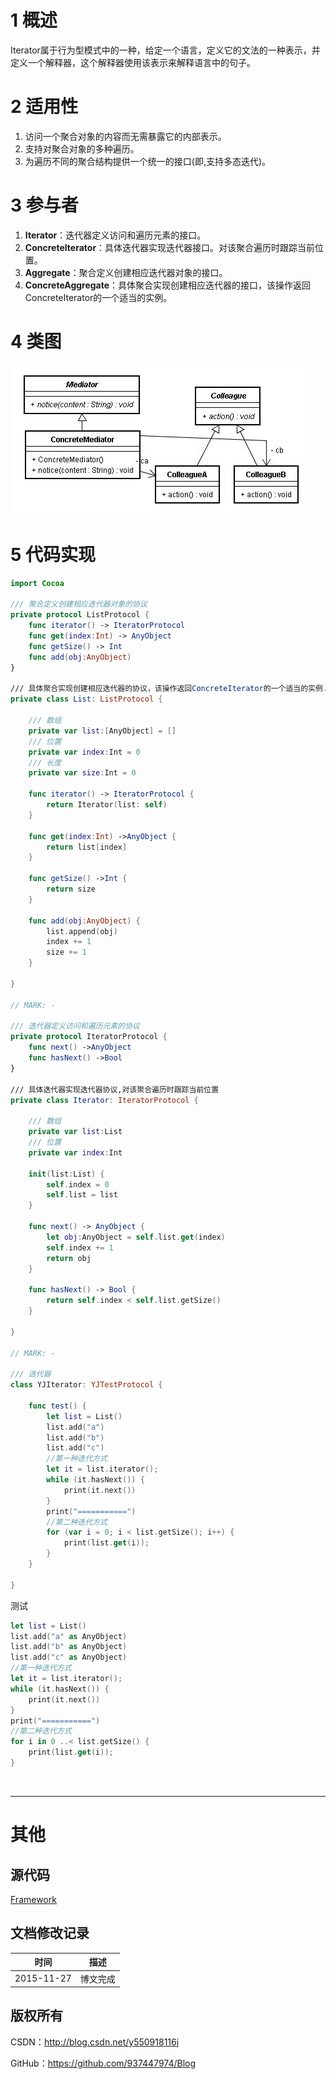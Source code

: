 # 1 概述

Iterator属于行为型模式中的一种，给定一个语言，定义它的文法的一种表示，并定义一个解释器，这个解释器使用该表示来解释语言中的句子。

# 2 适用性

1. 访问一个聚合对象的内容而无需暴露它的内部表示。
2. 支持对聚合对象的多种遍历。
3. 为遍历不同的聚合结构提供一个统一的接口(即,支持多态迭代)。

# 3 参与者

1. **Iterator**：迭代器定义访问和遍历元素的接口。
2. **ConcreteIterator**：具体迭代器实现迭代器接口。对该聚合遍历时跟踪当前位置。
3. **Aggregate**：聚合定义创建相应迭代器对象的接口。
4. **ConcreteAggregate**：具体聚合实现创建相应迭代器的接口，该操作返回ConcreteIterator的一个适当的实例。

# 4 类图

![DDl-1](https://raw.githubusercontent.com/937447974/Blog/master/Resources/2015112718.png)

# 5 代码实现

```swift
import Cocoa

/// 聚合定义创建相应迭代器对象的协议
private protocol ListProtocol {    
    func iterator() -> IteratorProtocol    
    func get(index:Int) -> AnyObject    
    func getSize() -> Int    
    func add(obj:AnyObject)    
}

/// 具体聚合实现创建相应迭代器的协议，该操作返回ConcreteIterator的一个适当的实例.
private class List: ListProtocol {
    
    /// 数组
    private var list:[AnyObject] = []
    /// 位置
    private var index:Int = 0
    /// 长度
    private var size:Int = 0
    
    func iterator() -> IteratorProtocol {
        return Iterator(list: self)
    }
    
    func get(index:Int) ->AnyObject {
        return list[index]
    }
    
    func getSize() ->Int {
        return size
    }
    
    func add(obj:AnyObject) {
        list.append(obj)
        index += 1
        size += 1
    }
    
}

// MARK: - 

/// 迭代器定义访问和遍历元素的协议
private protocol IteratorProtocol {    
    func next() ->AnyObject
    func hasNext() ->Bool    
}

/// 具体迭代器实现迭代器协议,对该聚合遍历时跟踪当前位置
private class Iterator: IteratorProtocol {
    
    /// 数组
    private var list:List
    /// 位置
    private var index:Int
    
    init(list:List) {
        self.index = 0
        self.list = list
    }
    
    func next() -> AnyObject {
        let obj:AnyObject = self.list.get(index)
        self.index += 1
        return obj
    }
    
    func hasNext() -> Bool {
        return self.index < self.list.getSize()
    }
    
}

// MARK: - 

/// 迭代器
class YJIterator: YJTestProtocol {

    func test() {
        let list = List()
        list.add("a")
        list.add("b")
        list.add("c")
        //第一种迭代方式
        let it = list.iterator();
        while (it.hasNext()) {
            print(it.next())
        }
        print("===========")
        //第二种迭代方式
        for (var i = 0; i < list.getSize(); i++) {
            print(list.get(i));
        }
    }
    
}
```

测试

```swift
let list = List()
list.add("a" as AnyObject)
list.add("b" as AnyObject)
list.add("c" as AnyObject)
//第一种迭代方式
let it = list.iterator();
while (it.hasNext()) {
	print(it.next())
}
print("===========")
//第二种迭代方式
for i in 0 ..< list.getSize() {
	print(list.get(i));
}
```

&#160;

----------

# 其他

## 源代码

[Framework](https://github.com/937447974/Framework)

## 文档修改记录

| 时间 | 描述 |
| ---- | ---- |
| 2015-11-27 | 博文完成 |

## 版权所有

CSDN：http://blog.csdn.net/y550918116j

GitHub：https://github.com/937447974/Blog